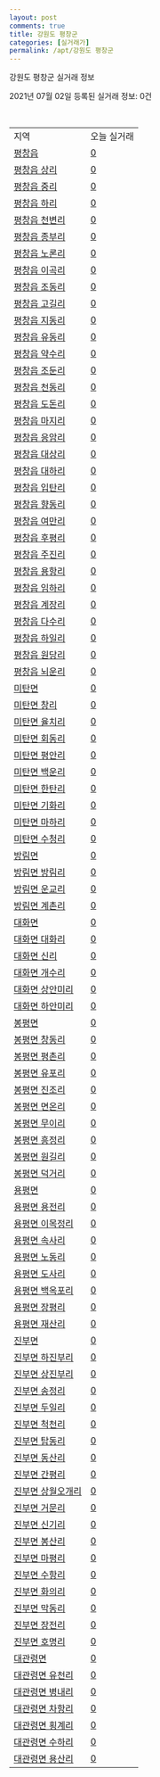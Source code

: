 ```yaml
---
layout: post
comments: true
title: 강원도 평창군
categories: [실거래가]
permalink: /apt/강원도 평창군
---
```


강원도 평창군 실거래 정보

2021년 07월 02일 등록된 실거래 정보: 0건

<script type="text/javascript">
  google.charts.load('current', {'packages':['corechart']});
  google.charts.setOnLoadCallback(drawChart);

  function drawChart() {
    var data = google.visualization.arrayToDataTable([['거래일', '매매', '전월세', '전매'], ['20-07', 71, 11, 0], ['20-08', 58, 6, 1], ['20-09', 62, 8, 0], ['20-10', 53, 6, 0], ['20-11', 52, 8, 0], ['20-12', 58, 7, 0], ['21-01', 33, 4, 0], ['21-02', 24, 7, 0], ['21-03', 48, 9, 0], ['21-04', 49, 5, 0], ['21-05', 60, 5, 0], ['21-06', 26, 2, 0]]);

    var options = {
      title: '최근 유형별 거래량 추이',
      legend: { position: 'bottom' }
    };

    var chart = new google.visualization.LineChart(document.getElementById('columnchart_material'));
    chart.draw(data, (options));
  }
</script>

<div id="columnchart_material" style="width: 95%; margin-left: -35px"></div>
<br>
<table class="sortable">
  <tr>
    <td>지역</td>
    <td>오늘 실거래</td>
  </tr>

  
  <tr class="item">
    <td><a href="강원도 평창군 평창읍">평창읍</a></td>
    <td><a href="강원도 평창군 평창읍">0</a></td>
  </tr>
    

  <tr class="item">
    <td><a href="강원도 평창군 평창읍 상리">평창읍 상리</a></td>
    <td><a href="강원도 평창군 평창읍 상리">0</a></td>
  </tr>
    

  <tr class="item">
    <td><a href="강원도 평창군 평창읍 중리">평창읍 중리</a></td>
    <td><a href="강원도 평창군 평창읍 중리">0</a></td>
  </tr>
    

  <tr class="item">
    <td><a href="강원도 평창군 평창읍 하리">평창읍 하리</a></td>
    <td><a href="강원도 평창군 평창읍 하리">0</a></td>
  </tr>
    

  <tr class="item">
    <td><a href="강원도 평창군 평창읍 천변리">평창읍 천변리</a></td>
    <td><a href="강원도 평창군 평창읍 천변리">0</a></td>
  </tr>
    

  <tr class="item">
    <td><a href="강원도 평창군 평창읍 종부리">평창읍 종부리</a></td>
    <td><a href="강원도 평창군 평창읍 종부리">0</a></td>
  </tr>
    

  <tr class="item">
    <td><a href="강원도 평창군 평창읍 노론리">평창읍 노론리</a></td>
    <td><a href="강원도 평창군 평창읍 노론리">0</a></td>
  </tr>
    

  <tr class="item">
    <td><a href="강원도 평창군 평창읍 이곡리">평창읍 이곡리</a></td>
    <td><a href="강원도 평창군 평창읍 이곡리">0</a></td>
  </tr>
    

  <tr class="item">
    <td><a href="강원도 평창군 평창읍 조동리">평창읍 조동리</a></td>
    <td><a href="강원도 평창군 평창읍 조동리">0</a></td>
  </tr>
    

  <tr class="item">
    <td><a href="강원도 평창군 평창읍 고길리">평창읍 고길리</a></td>
    <td><a href="강원도 평창군 평창읍 고길리">0</a></td>
  </tr>
    

  <tr class="item">
    <td><a href="강원도 평창군 평창읍 지동리">평창읍 지동리</a></td>
    <td><a href="강원도 평창군 평창읍 지동리">0</a></td>
  </tr>
    

  <tr class="item">
    <td><a href="강원도 평창군 평창읍 유동리">평창읍 유동리</a></td>
    <td><a href="강원도 평창군 평창읍 유동리">0</a></td>
  </tr>
    

  <tr class="item">
    <td><a href="강원도 평창군 평창읍 약수리">평창읍 약수리</a></td>
    <td><a href="강원도 평창군 평창읍 약수리">0</a></td>
  </tr>
    

  <tr class="item">
    <td><a href="강원도 평창군 평창읍 조둔리">평창읍 조둔리</a></td>
    <td><a href="강원도 평창군 평창읍 조둔리">0</a></td>
  </tr>
    

  <tr class="item">
    <td><a href="강원도 평창군 평창읍 천동리">평창읍 천동리</a></td>
    <td><a href="강원도 평창군 평창읍 천동리">0</a></td>
  </tr>
    

  <tr class="item">
    <td><a href="강원도 평창군 평창읍 도돈리">평창읍 도돈리</a></td>
    <td><a href="강원도 평창군 평창읍 도돈리">0</a></td>
  </tr>
    

  <tr class="item">
    <td><a href="강원도 평창군 평창읍 마지리">평창읍 마지리</a></td>
    <td><a href="강원도 평창군 평창읍 마지리">0</a></td>
  </tr>
    

  <tr class="item">
    <td><a href="강원도 평창군 평창읍 응암리">평창읍 응암리</a></td>
    <td><a href="강원도 평창군 평창읍 응암리">0</a></td>
  </tr>
    

  <tr class="item">
    <td><a href="강원도 평창군 평창읍 대상리">평창읍 대상리</a></td>
    <td><a href="강원도 평창군 평창읍 대상리">0</a></td>
  </tr>
    

  <tr class="item">
    <td><a href="강원도 평창군 평창읍 대하리">평창읍 대하리</a></td>
    <td><a href="강원도 평창군 평창읍 대하리">0</a></td>
  </tr>
    

  <tr class="item">
    <td><a href="강원도 평창군 평창읍 입탄리">평창읍 입탄리</a></td>
    <td><a href="강원도 평창군 평창읍 입탄리">0</a></td>
  </tr>
    

  <tr class="item">
    <td><a href="강원도 평창군 평창읍 향동리">평창읍 향동리</a></td>
    <td><a href="강원도 평창군 평창읍 향동리">0</a></td>
  </tr>
    

  <tr class="item">
    <td><a href="강원도 평창군 평창읍 여만리">평창읍 여만리</a></td>
    <td><a href="강원도 평창군 평창읍 여만리">0</a></td>
  </tr>
    

  <tr class="item">
    <td><a href="강원도 평창군 평창읍 후평리">평창읍 후평리</a></td>
    <td><a href="강원도 평창군 평창읍 후평리">0</a></td>
  </tr>
    

  <tr class="item">
    <td><a href="강원도 평창군 평창읍 주진리">평창읍 주진리</a></td>
    <td><a href="강원도 평창군 평창읍 주진리">0</a></td>
  </tr>
    

  <tr class="item">
    <td><a href="강원도 평창군 평창읍 용항리">평창읍 용항리</a></td>
    <td><a href="강원도 평창군 평창읍 용항리">0</a></td>
  </tr>
    

  <tr class="item">
    <td><a href="강원도 평창군 평창읍 임하리">평창읍 임하리</a></td>
    <td><a href="강원도 평창군 평창읍 임하리">0</a></td>
  </tr>
    

  <tr class="item">
    <td><a href="강원도 평창군 평창읍 계장리">평창읍 계장리</a></td>
    <td><a href="강원도 평창군 평창읍 계장리">0</a></td>
  </tr>
    

  <tr class="item">
    <td><a href="강원도 평창군 평창읍 다수리">평창읍 다수리</a></td>
    <td><a href="강원도 평창군 평창읍 다수리">0</a></td>
  </tr>
    

  <tr class="item">
    <td><a href="강원도 평창군 평창읍 하일리">평창읍 하일리</a></td>
    <td><a href="강원도 평창군 평창읍 하일리">0</a></td>
  </tr>
    

  <tr class="item">
    <td><a href="강원도 평창군 평창읍 원당리">평창읍 원당리</a></td>
    <td><a href="강원도 평창군 평창읍 원당리">0</a></td>
  </tr>
    

  <tr class="item">
    <td><a href="강원도 평창군 평창읍 뇌운리">평창읍 뇌운리</a></td>
    <td><a href="강원도 평창군 평창읍 뇌운리">0</a></td>
  </tr>
    

  <tr class="item">
    <td><a href="강원도 평창군 미탄면">미탄면</a></td>
    <td><a href="강원도 평창군 미탄면">0</a></td>
  </tr>
    

  <tr class="item">
    <td><a href="강원도 평창군 미탄면 창리">미탄면 창리</a></td>
    <td><a href="강원도 평창군 미탄면 창리">0</a></td>
  </tr>
    

  <tr class="item">
    <td><a href="강원도 평창군 미탄면 율치리">미탄면 율치리</a></td>
    <td><a href="강원도 평창군 미탄면 율치리">0</a></td>
  </tr>
    

  <tr class="item">
    <td><a href="강원도 평창군 미탄면 회동리">미탄면 회동리</a></td>
    <td><a href="강원도 평창군 미탄면 회동리">0</a></td>
  </tr>
    

  <tr class="item">
    <td><a href="강원도 평창군 미탄면 평안리">미탄면 평안리</a></td>
    <td><a href="강원도 평창군 미탄면 평안리">0</a></td>
  </tr>
    

  <tr class="item">
    <td><a href="강원도 평창군 미탄면 백운리">미탄면 백운리</a></td>
    <td><a href="강원도 평창군 미탄면 백운리">0</a></td>
  </tr>
    

  <tr class="item">
    <td><a href="강원도 평창군 미탄면 한탄리">미탄면 한탄리</a></td>
    <td><a href="강원도 평창군 미탄면 한탄리">0</a></td>
  </tr>
    

  <tr class="item">
    <td><a href="강원도 평창군 미탄면 기화리">미탄면 기화리</a></td>
    <td><a href="강원도 평창군 미탄면 기화리">0</a></td>
  </tr>
    

  <tr class="item">
    <td><a href="강원도 평창군 미탄면 마하리">미탄면 마하리</a></td>
    <td><a href="강원도 평창군 미탄면 마하리">0</a></td>
  </tr>
    

  <tr class="item">
    <td><a href="강원도 평창군 미탄면 수청리">미탄면 수청리</a></td>
    <td><a href="강원도 평창군 미탄면 수청리">0</a></td>
  </tr>
    

  <tr class="item">
    <td><a href="강원도 평창군 방림면">방림면</a></td>
    <td><a href="강원도 평창군 방림면">0</a></td>
  </tr>
    

  <tr class="item">
    <td><a href="강원도 평창군 방림면 방림리">방림면 방림리</a></td>
    <td><a href="강원도 평창군 방림면 방림리">0</a></td>
  </tr>
    

  <tr class="item">
    <td><a href="강원도 평창군 방림면 운교리">방림면 운교리</a></td>
    <td><a href="강원도 평창군 방림면 운교리">0</a></td>
  </tr>
    

  <tr class="item">
    <td><a href="강원도 평창군 방림면 계촌리">방림면 계촌리</a></td>
    <td><a href="강원도 평창군 방림면 계촌리">0</a></td>
  </tr>
    

  <tr class="item">
    <td><a href="강원도 평창군 대화면">대화면</a></td>
    <td><a href="강원도 평창군 대화면">0</a></td>
  </tr>
    

  <tr class="item">
    <td><a href="강원도 평창군 대화면 대화리">대화면 대화리</a></td>
    <td><a href="강원도 평창군 대화면 대화리">0</a></td>
  </tr>
    

  <tr class="item">
    <td><a href="강원도 평창군 대화면 신리">대화면 신리</a></td>
    <td><a href="강원도 평창군 대화면 신리">0</a></td>
  </tr>
    

  <tr class="item">
    <td><a href="강원도 평창군 대화면 개수리">대화면 개수리</a></td>
    <td><a href="강원도 평창군 대화면 개수리">0</a></td>
  </tr>
    

  <tr class="item">
    <td><a href="강원도 평창군 대화면 상안미리">대화면 상안미리</a></td>
    <td><a href="강원도 평창군 대화면 상안미리">0</a></td>
  </tr>
    

  <tr class="item">
    <td><a href="강원도 평창군 대화면 하안미리">대화면 하안미리</a></td>
    <td><a href="강원도 평창군 대화면 하안미리">0</a></td>
  </tr>
    

  <tr class="item">
    <td><a href="강원도 평창군 봉평면">봉평면</a></td>
    <td><a href="강원도 평창군 봉평면">0</a></td>
  </tr>
    

  <tr class="item">
    <td><a href="강원도 평창군 봉평면 창동리">봉평면 창동리</a></td>
    <td><a href="강원도 평창군 봉평면 창동리">0</a></td>
  </tr>
    

  <tr class="item">
    <td><a href="강원도 평창군 봉평면 평촌리">봉평면 평촌리</a></td>
    <td><a href="강원도 평창군 봉평면 평촌리">0</a></td>
  </tr>
    

  <tr class="item">
    <td><a href="강원도 평창군 봉평면 유포리">봉평면 유포리</a></td>
    <td><a href="강원도 평창군 봉평면 유포리">0</a></td>
  </tr>
    

  <tr class="item">
    <td><a href="강원도 평창군 봉평면 진조리">봉평면 진조리</a></td>
    <td><a href="강원도 평창군 봉평면 진조리">0</a></td>
  </tr>
    

  <tr class="item">
    <td><a href="강원도 평창군 봉평면 면온리">봉평면 면온리</a></td>
    <td><a href="강원도 평창군 봉평면 면온리">0</a></td>
  </tr>
    

  <tr class="item">
    <td><a href="강원도 평창군 봉평면 무이리">봉평면 무이리</a></td>
    <td><a href="강원도 평창군 봉평면 무이리">0</a></td>
  </tr>
    

  <tr class="item">
    <td><a href="강원도 평창군 봉평면 흥정리">봉평면 흥정리</a></td>
    <td><a href="강원도 평창군 봉평면 흥정리">0</a></td>
  </tr>
    

  <tr class="item">
    <td><a href="강원도 평창군 봉평면 원길리">봉평면 원길리</a></td>
    <td><a href="강원도 평창군 봉평면 원길리">0</a></td>
  </tr>
    

  <tr class="item">
    <td><a href="강원도 평창군 봉평면 덕거리">봉평면 덕거리</a></td>
    <td><a href="강원도 평창군 봉평면 덕거리">0</a></td>
  </tr>
    

  <tr class="item">
    <td><a href="강원도 평창군 용평면">용평면</a></td>
    <td><a href="강원도 평창군 용평면">0</a></td>
  </tr>
    

  <tr class="item">
    <td><a href="강원도 평창군 용평면 용전리">용평면 용전리</a></td>
    <td><a href="강원도 평창군 용평면 용전리">0</a></td>
  </tr>
    

  <tr class="item">
    <td><a href="강원도 평창군 용평면 이목정리">용평면 이목정리</a></td>
    <td><a href="강원도 평창군 용평면 이목정리">0</a></td>
  </tr>
    

  <tr class="item">
    <td><a href="강원도 평창군 용평면 속사리">용평면 속사리</a></td>
    <td><a href="강원도 평창군 용평면 속사리">0</a></td>
  </tr>
    

  <tr class="item">
    <td><a href="강원도 평창군 용평면 노동리">용평면 노동리</a></td>
    <td><a href="강원도 평창군 용평면 노동리">0</a></td>
  </tr>
    

  <tr class="item">
    <td><a href="강원도 평창군 용평면 도사리">용평면 도사리</a></td>
    <td><a href="강원도 평창군 용평면 도사리">0</a></td>
  </tr>
    

  <tr class="item">
    <td><a href="강원도 평창군 용평면 백옥포리">용평면 백옥포리</a></td>
    <td><a href="강원도 평창군 용평면 백옥포리">0</a></td>
  </tr>
    

  <tr class="item">
    <td><a href="강원도 평창군 용평면 장평리">용평면 장평리</a></td>
    <td><a href="강원도 평창군 용평면 장평리">0</a></td>
  </tr>
    

  <tr class="item">
    <td><a href="강원도 평창군 용평면 재산리">용평면 재산리</a></td>
    <td><a href="강원도 평창군 용평면 재산리">0</a></td>
  </tr>
    

  <tr class="item">
    <td><a href="강원도 평창군 진부면">진부면</a></td>
    <td><a href="강원도 평창군 진부면">0</a></td>
  </tr>
    

  <tr class="item">
    <td><a href="강원도 평창군 진부면 하진부리">진부면 하진부리</a></td>
    <td><a href="강원도 평창군 진부면 하진부리">0</a></td>
  </tr>
    

  <tr class="item">
    <td><a href="강원도 평창군 진부면 상진부리">진부면 상진부리</a></td>
    <td><a href="강원도 평창군 진부면 상진부리">0</a></td>
  </tr>
    

  <tr class="item">
    <td><a href="강원도 평창군 진부면 송정리">진부면 송정리</a></td>
    <td><a href="강원도 평창군 진부면 송정리">0</a></td>
  </tr>
    

  <tr class="item">
    <td><a href="강원도 평창군 진부면 두일리">진부면 두일리</a></td>
    <td><a href="강원도 평창군 진부면 두일리">0</a></td>
  </tr>
    

  <tr class="item">
    <td><a href="강원도 평창군 진부면 척천리">진부면 척천리</a></td>
    <td><a href="강원도 평창군 진부면 척천리">0</a></td>
  </tr>
    

  <tr class="item">
    <td><a href="강원도 평창군 진부면 탑동리">진부면 탑동리</a></td>
    <td><a href="강원도 평창군 진부면 탑동리">0</a></td>
  </tr>
    

  <tr class="item">
    <td><a href="강원도 평창군 진부면 동산리">진부면 동산리</a></td>
    <td><a href="강원도 평창군 진부면 동산리">0</a></td>
  </tr>
    

  <tr class="item">
    <td><a href="강원도 평창군 진부면 간평리">진부면 간평리</a></td>
    <td><a href="강원도 평창군 진부면 간평리">0</a></td>
  </tr>
    

  <tr class="item">
    <td><a href="강원도 평창군 진부면 상월오개리">진부면 상월오개리</a></td>
    <td><a href="강원도 평창군 진부면 상월오개리">0</a></td>
  </tr>
    

  <tr class="item">
    <td><a href="강원도 평창군 진부면 거문리">진부면 거문리</a></td>
    <td><a href="강원도 평창군 진부면 거문리">0</a></td>
  </tr>
    

  <tr class="item">
    <td><a href="강원도 평창군 진부면 신기리">진부면 신기리</a></td>
    <td><a href="강원도 평창군 진부면 신기리">0</a></td>
  </tr>
    

  <tr class="item">
    <td><a href="강원도 평창군 진부면 봉산리">진부면 봉산리</a></td>
    <td><a href="강원도 평창군 진부면 봉산리">0</a></td>
  </tr>
    

  <tr class="item">
    <td><a href="강원도 평창군 진부면 마평리">진부면 마평리</a></td>
    <td><a href="강원도 평창군 진부면 마평리">0</a></td>
  </tr>
    

  <tr class="item">
    <td><a href="강원도 평창군 진부면 수항리">진부면 수항리</a></td>
    <td><a href="강원도 평창군 진부면 수항리">0</a></td>
  </tr>
    

  <tr class="item">
    <td><a href="강원도 평창군 진부면 화의리">진부면 화의리</a></td>
    <td><a href="강원도 평창군 진부면 화의리">0</a></td>
  </tr>
    

  <tr class="item">
    <td><a href="강원도 평창군 진부면 막동리">진부면 막동리</a></td>
    <td><a href="강원도 평창군 진부면 막동리">0</a></td>
  </tr>
    

  <tr class="item">
    <td><a href="강원도 평창군 진부면 장전리">진부면 장전리</a></td>
    <td><a href="강원도 평창군 진부면 장전리">0</a></td>
  </tr>
    

  <tr class="item">
    <td><a href="강원도 평창군 진부면 호명리">진부면 호명리</a></td>
    <td><a href="강원도 평창군 진부면 호명리">0</a></td>
  </tr>
    

  <tr class="item">
    <td><a href="강원도 평창군 대관령면">대관령면</a></td>
    <td><a href="강원도 평창군 대관령면">0</a></td>
  </tr>
    

  <tr class="item">
    <td><a href="강원도 평창군 대관령면 유천리">대관령면 유천리</a></td>
    <td><a href="강원도 평창군 대관령면 유천리">0</a></td>
  </tr>
    

  <tr class="item">
    <td><a href="강원도 평창군 대관령면 병내리">대관령면 병내리</a></td>
    <td><a href="강원도 평창군 대관령면 병내리">0</a></td>
  </tr>
    

  <tr class="item">
    <td><a href="강원도 평창군 대관령면 차항리">대관령면 차항리</a></td>
    <td><a href="강원도 평창군 대관령면 차항리">0</a></td>
  </tr>
    

  <tr class="item">
    <td><a href="강원도 평창군 대관령면 횡계리">대관령면 횡계리</a></td>
    <td><a href="강원도 평창군 대관령면 횡계리">0</a></td>
  </tr>
    

  <tr class="item">
    <td><a href="강원도 평창군 대관령면 수하리">대관령면 수하리</a></td>
    <td><a href="강원도 평창군 대관령면 수하리">0</a></td>
  </tr>
    

  <tr class="item">
    <td><a href="강원도 평창군 대관령면 용산리">대관령면 용산리</a></td>
    <td><a href="강원도 평창군 대관령면 용산리">0</a></td>
  </tr>
    


</table>


    